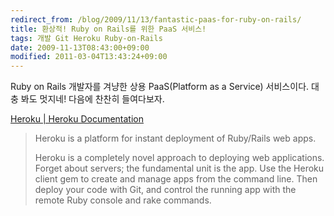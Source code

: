 ```yaml
---
redirect_from: /blog/2009/11/13/fantastic-paas-for-ruby-on-rails/
title: 환상적! Ruby on Rails를 위한 PaaS 서비스!
tags: 개발 Git Heroku Ruby-on-Rails
date: 2009-11-13T08:43:00+09:00
modified: 2011-03-04T13:43:24+09:00
---
```

Ruby on Rails 개발자를 겨냥한 상용 PaaS(Platform as a Service)
서비스이다. 대충 봐도 멋지네! 다음에 찬찬히 들여다보자.

[Heroku \| Heroku Documentation](http://docs.heroku.com/)

> Heroku is a platform for instant deployment of Ruby/Rails web apps.  
>   
> Heroku is a completely novel approach to deploying web applications. Forget about servers; the fundamental unit is the app. Use the Heroku client gem to create and manage apps from the command line. Then deploy your code with Git, and control the running app with the remote Ruby console and rake commands.

